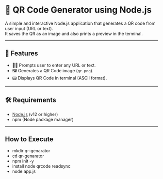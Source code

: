 # 🔳 QR Code Generator using Node.js

A simple and interactive Node.js application that generates a QR code from user input (URL or text).  
It saves the QR as an image and also prints a preview in the terminal.

---

## 🚀 Features

- 🧑‍💻 Prompts user to enter any URL or text.
- 🖼️ Generates a QR Code image (`qr.png`).
- 📟 Displays QR Code in terminal (ASCII format).

---

## 🛠️ Requirements

- [Node.js](https://nodejs.org/) (v12 or higher)
- npm (Node package manager)

---

## How to Execute

- mkdir qr-genarator
- cd qr-genarator
- npm init -y
- install node qrcode readsync
- node app.js



